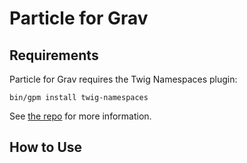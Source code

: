 # Particle for Grav

## Requirements

Particle for Grav requires the Twig Namespaces plugin:

`bin/gpm install twig-namespaces`

See [the repo](https://github.com/phase2/grav-pl-starter/tree/master/app/user/plugins/twig-namespaces) for more information.

## How to Use

